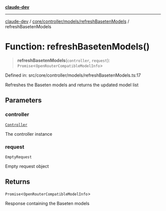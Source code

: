[**claude-dev**](../../../../../README.md)

***

[claude-dev](../../../../../README.md) / [core/controller/models/refreshBasetenModels](../README.md) / refreshBasetenModels

# Function: refreshBasetenModels()

> **refreshBasetenModels**(`controller`, `request`): `Promise`\<`OpenRouterCompatibleModelInfo`\>

Defined in: src/core/controller/models/refreshBasetenModels.ts:17

Refreshes the Baseten models and returns the updated model list

## Parameters

### controller

[`Controller`](../../../classes/Controller.md)

The controller instance

### request

`EmptyRequest`

Empty request object

## Returns

`Promise`\<`OpenRouterCompatibleModelInfo`\>

Response containing the Baseten models
